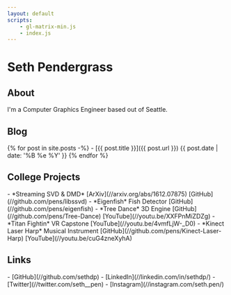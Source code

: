 ```yaml
---
layout: default
scripts:
    - gl-matrix-min.js
    - index.js
---
```

# Seth Pendergrass
## About
<section>
I'm a Computer Graphics Engineer based out of Seattle.
</section>

## Blog
<section>
{% for post in site.posts -%}
- [{{ post.title }}]({{ post.url }}) {{ post.date | date: '%B %e %Y' }}
{% endfor %}
</section>

## College Projects
<section>
- *Streaming SVD & DMD* [ArXiv](//arxiv.org/abs/1612.07875) [GitHub](//github.com/pens/libssvd)
- *Eigenfish* Fish Detector [GitHub](//github.com/pens/eigenfish)
- *Tree Dance* 3D Engine [GitHub](//github.com/pens/Tree-Dance) [YouTube](//youtu.be/XXFPnMiZDZg)
- *Titan Fightin* VR Capstone [YouTube](//youtu.be/4vmfLjW-_D0)
- *Kinect Laser Harp* Musical Instrument [GitHub](//github.com/pens/Kinect-Laser-Harp) [YouTube](//youtu.be/cuG4zneXyhA)
</section>

## Links
<section>
- [GitHub](//github.com/sethdp)
- [LinkedIn](//linkedin.com/in/sethdp/)
- [Twitter](//twitter.com/seth__pen)
- [Instagram](//instagram.com/seth.pen/)
</section>

<canvas id="canvas"></canvas>